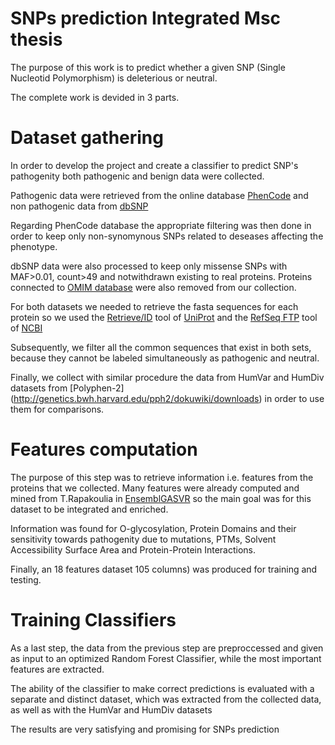 # SNPs prediction Integrated Msc thesis

The purpose of this work is to predict whether a given SNP (Single Nucleotid Polymorphism) is deleterious or neutral.

The complete work is devided in 3 parts.


# Dataset gathering

In order to develop the project and create a classifier to predict SNP's pathogenity both pathogenic and benign data were collected.


Pathogenic data were retrieved from the online database [PhenCode](http://phencode.bx.psu.edu/) and non pathogenic data from
[dbSNP](https://www.ncbi.nlm.nih.gov/snp/) <br>

Regarding PhenCode database the appropriate filtering was then done in order to keep only non-synomynous SNPs related to deseases affecting the phenotype. <br>

dbSNP data were also processed to keep only missense SNPs with MAF>0.01, count>49 and notwithdrawn existing to real proteins. Proteins connected to [OMIM database](https://www.omim.org/) were also removed from our collection.  <br>

For both datasets we needed to retrieve the fasta sequences for each protein so we used the [Retrieve/ID](https://www.uniprot.org/uploadlists/) tool of [UniProt](https://www.uniprot.org/) and the [RefSeq FTP](https://ftp.ncbi.nlm.nih.gov/refseq/) tool of [NCBI](https://www.ncbi.nlm.nih.gov/)

Subsequently, we filter all the common sequences that exist in both sets, because they cannot be labeled simultaneously as pathogenic and neutral.

Finally, we collect with similar procedure the data from HumVar and HumDiv datasets from [Polyphen-2] 
(http://genetics.bwh.harvard.edu/pph2/dokuwiki/downloads) in order to use them for comparisons.


# Features computation

The purpose of this step was to retrieve information i.e. features from the proteins that we collected. Many features were already computed and mined from T.Rapakoulia in [EnsemblGASVR](https://www.researchgate.net/publication/261922806_EnsembleGASVR_A_novel_ensemble_method_for_classifying_missense_Single_Nucleotide_Polymorphisms) so the main goal was for this dataset to be integrated and enriched.

Information was found for O-glycosylation, Protein Domains and their sensitivity towards pathogenity due to mutations, PTMs, Solvent Accessibility Surface Area and Protein-Protein Interactions.


Finally, an 18 features dataset 105 columns) was produced for training and testing.


# Training Classifiers


As a last step, the data from the previous step are preproccessed and given as input to an optimized Random Forest Classifier, while the most important features are extracted.

The ability of the classifier to make correct predictions is evaluated with a separate and distinct dataset, which was extracted from the collected data, as well as with the HumVar and HumDiv datasets

The results are very satisfying and promising for SNPs prediction

